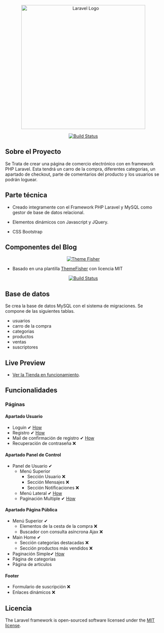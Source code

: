 <p align="center"><a href="https://laravel.com" target="_blank"><img src="https://raw.githubusercontent.com/laravel/art/master/logo-lockup/5%20SVG/2%20CMYK/1%20Full%20Color/laravel-logolockup-cmyk-red.svg" width="400" alt="Laravel Logo"></a></p>

<p align="center">
<a href="https://travis-ci.org/laravel/framework"><img src="https://travis-ci.org/laravel/framework.svg" alt="Build Status"></a>

</p>

## Sobre el Proyecto

Se Trata de crear una página de comercio electrónico con en framework PHP Laravel. Esta tendrá un carro de la compra, diferentes categorias, un apartado de checkout, parte de comentarios del producto y los usuarios se podrán loguear.

## Parte técnica

- Creado integramente con el Framework PHP Laravel y MySQL como gestor de base de datos relacional.

- Elementos dinámicos con Javascript y JQuery. 

- CSS Bootstrap

## Componentes del Blog

<p align="center"><a href="https://themefisher.com/"><img src="https://themefisher.com/images/logo/logo.svg" alt="Theme Fisher"></a></p>

- Basado en una plantilla [ThemeFisher](https://demo.themefisher.com/aviato/) con licencia MIT  

<p align="center">
<a href="https://demo.themefisher.com/aviato/"><img src="https://themefisher.com/_next/image?url=https%3A%2F%2Fdemo.themefisher.com%2Fthumbnails%2Faviato.png&w=430&q=80" alt="Build Status"></a>

</p>


## Base de datos

Se crea la base de datos MySQL con el sistema de migraciones. Se compone de las siguientes tablas.

- usuarios
- carro de la compra
- categorias
- productos
- ventas
- suscriptores

## Live Preview

- [Ver la Tienda en funcionamiento](https://aleaparicio.es/proyecto-blog/public).

## Funcionalidades

### Páginas

#### Apartado Usuario 
- Loguin ✔ [How](https://www.positronx.io/laravel-custom-authentication-login-and-registration-tutorial/)
- Registro ✔ [How](https://www.positronx.io/laravel-custom-authentication-login-and-registration-tutorial/)
- Mail de confirmación de registro ✔ [How](https://dev.to/shanisingh03/how-to-send-email-in-laravel-9--13db)
- Recuperación de contraseña ❌

#### Apartado Panel de Control
- Panel de Usuario ✔
	- Menú Superior
		- Sección Usuario ❌
		- Sección Mensajes ❌
		- Sección Notificaciones ❌
	- Menú Lateral ✔ [How](https://getbootstrap.com/docs/5.0/components/accordion/)
	- Paginación Multiple ✔ [How](https://www.codegrepper.com/code-examples/php/laravel+multiple+pagination+in+one+page)


#### Apartado Página Pública
- Menú Superior ✔
	- Elementos de la cesta de la compra ❌
	- Buscador con consulta asíncrona Ajax ❌
- Main Home ✔
	- Sección categorías destacadas ❌ 
	- Sección productos más vendidos ❌
- Paginación Simple✔ [How](https://codeanddeploy.com/blog/laravel/laravel-8-pagination-example-using-bootstrap-5)
- Página de categorías
- Página de articulos


#### Footer
- Formulario de suscripción ❌
- Enlaces dinámicos ❌

## Licencia

The Laravel framework is open-sourced software licensed under the [MIT license](https://opensource.org/licenses/MIT).
